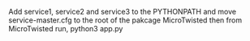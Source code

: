 Add service1, service2 and service3 to the PYTHONPATH and move service-master.cfg to the root of the pakcage MicroTwisted
then from MicroTwisted run, python3 app.py
